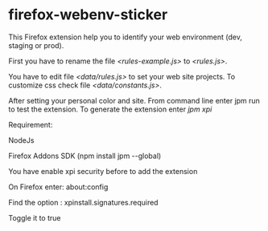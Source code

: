 # firefox-webenv-sticker
This Firefox extension help you to identify your web environment (dev, staging or prod).

First you have to rename the file _<rules-example.js>_ to _<rules.js>_.

You have to edit file _<data/rules.js>_ to set your web site projects. To customize css check file _<data/constants.js>_.

After setting your personal color and site. From command line enter jpm run to test the extension. To generate the extension enter _jpm xpi_

Requirement:

NodeJs

Firefox Addons SDK (npm install jpm --global)

You have enable xpi security before to add the extension

On Firefox enter: about:config

Find the option : xpinstall.signatures.required

Toggle it to true
